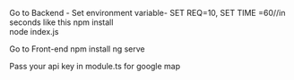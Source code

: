 Go to Backend -
Set environment variable-
  SET REQ=10,
  SET TIME =60//in seconds like this
 npm install  
 node index.js
  
Go to Front-end
   npm install
   ng serve
   
   Pass your api key in module.ts for google map
